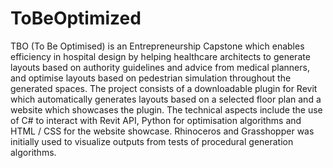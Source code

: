 # ToBeOptimized
TBO (To Be Optimised) is an Entrepreneurship Capstone which enables efficiency in hospital design by helping healthcare architects to generate layouts based on authority guidelines and advice from medical planners, and optimise layouts based on pedestrian simulation throughout the generated spaces. The project consists of a downloadable plugin for Revit which automatically generates layouts based on a selected floor plan and a website which showcases the plugin. The technical aspects include the use of C# to interact with Revit API, Python for optimisation algorithms and HTML / CSS for the website showcase. Rhinoceros and Grasshopper was initially used to visualize outputs from tests of procedural generation algorithms.
